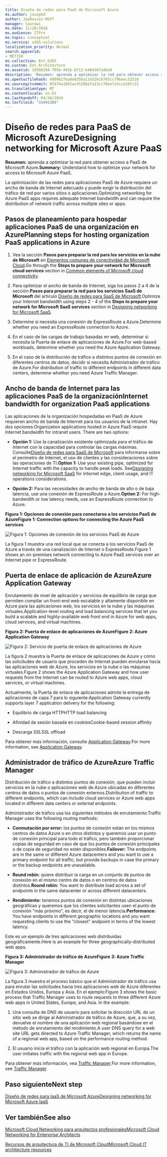 ```yaml
---
title: Diseño de redes para PaaS de Microsoft Azure
ms.author: josephd
author: JoeDavies-MSFT
manager: laurawi
ms.date: 11/28/2018
ms.audience: ITPro
ms.topic: conceptual
ms.service: o365-solutions
localization_priority: Normal
search.appverid:
- MET150
ms.collection: Ent_O365
ms.custom: Ent_Architecture
ms.assetid: 19568184-705b-493b-b713-b484367adba9
description: 'Resumen: aprenda a optimizar la red para obtener acceso a PaaS de Microsoft Azure.'
ms.openlocfilehash: 49096276a0e8356a11e52bc8765cc796eec32510
ms.sourcegitcommit: 85974a1891ac45286efa13cc76eefa3cce28fc22
ms.translationtype: MT
ms.contentlocale: es-ES
ms.lasthandoff: 04/30/2019
ms.locfileid: "33491386"
---
```

# <a name="designing-networking-for-microsoft-azure-paas"></a><span data-ttu-id="cb82b-103">Diseño de redes para PaaS de Microsoft Azure</span><span class="sxs-lookup"><span data-stu-id="cb82b-103">Designing networking for Microsoft Azure PaaS</span></span>

 <span data-ttu-id="cb82b-104">**Resumen:** aprenda a optimizar la red para obtener acceso a PaaS de Microsoft Azure.</span><span class="sxs-lookup"><span data-stu-id="cb82b-104">**Summary:** Understand how to optimize your network for access to Microsoft Azure PaaS.</span></span>
  
<span data-ttu-id="cb82b-105">La optimización de las redes para aplicaciones PaaS de Azure requiere un ancho de banda de Internet adecuado y puede exigir la distribución del tráfico de red por varios sitios o aplicaciones.</span><span class="sxs-lookup"><span data-stu-id="cb82b-105">Optimizing networking for Azure PaaS apps requires adequate Internet bandwidth and can require the distribution of network traffic across multiple sites or apps.</span></span>
  
## <a name="planning-steps-for-hosting-organization-paas-applications-in-azure"></a><span data-ttu-id="cb82b-106">Pasos de planeamiento para hospedar aplicaciones PaaS de una organización en Azure</span><span class="sxs-lookup"><span data-stu-id="cb82b-106">Planning steps for hosting organization PaaS applications in Azure</span></span>

1. <span data-ttu-id="cb82b-107">Vea la sección **Pasos para preparar la red para los servicios en la nube de Microsoft** en [Elementos comunes de conectividad de Microsoft Cloud](common-elements-of-microsoft-cloud-connectivity.md).</span><span class="sxs-lookup"><span data-stu-id="cb82b-107">Go through the **Steps to prepare your network for Microsoft cloud services** section in [Common elements of Microsoft cloud connectivity](common-elements-of-microsoft-cloud-connectivity.md).</span></span>
    
2. <span data-ttu-id="cb82b-108">Para optimizar el ancho de banda de Internet, siga los pasos 2 a 4 de la sección **Pasos para preparar la red para los servicios SaaS de Microsoft** del artículo [Diseño de redes para SaaS de Microsoft](designing-networking-for-microsoft-saas.md).</span><span class="sxs-lookup"><span data-stu-id="cb82b-108">Optimize your Internet bandwidth using steps 2 - 4 of the **Steps to prepare your network for Microsoft SaaS services** section in [Designing networking for Microsoft SaaS](designing-networking-for-microsoft-saas.md).</span></span>
    
3. <span data-ttu-id="cb82b-109">Determine si necesita una conexión de ExpressRoute a Azure.</span><span class="sxs-lookup"><span data-stu-id="cb82b-109">Determine whether you need an ExpressRoute connection to Azure.</span></span>
    
4. <span data-ttu-id="cb82b-110">En el caso de las cargas de trabajo basadas en web, determinar si necesita la Puerta de enlace de aplicaciones de Azure.</span><span class="sxs-lookup"><span data-stu-id="cb82b-110">For web-based workloads, determine whether you need the Azure Application Gateway.</span></span>
    
5. <span data-ttu-id="cb82b-111">En el caso de la distribución de tráfico a distintos puntos de conexión en diferentes centros de datos, decidir si necesita Administrador de tráfico de Azure.</span><span class="sxs-lookup"><span data-stu-id="cb82b-111">For distribution of traffic to different endpoints in different data centers, determine whether you need Azure Traffic Manager.</span></span>
    
## <a name="internet-bandwidth-for-organization-paas-applications"></a><span data-ttu-id="cb82b-112">Ancho de banda de Internet para las aplicaciones PaaS de la organización</span><span class="sxs-lookup"><span data-stu-id="cb82b-112">Internet bandwidth for organization PaaS applications</span></span>

<span data-ttu-id="cb82b-p101">Las aplicaciones de la organización hospedadas en PaaS de Azure requieren ancho de banda de Internet para los usuarios de la intranet. Hay dos opciones:</span><span class="sxs-lookup"><span data-stu-id="cb82b-p101">Organization applications hosted in Azure PaaS require Internet bandwidth for intranet users. There are two options:</span></span>
  
- <span data-ttu-id="cb82b-p102">**Opción 1:** Use la canalización existente optimizada para el tráfico de Internet con la capacidad para controlar las cargas máximas. Consulte[Diseño de redes para SaaS de Microsoft](designing-networking-for-microsoft-saas.md) para informarse sobre el perímetro de Internet, el uso de clientes y las consideraciones sobre las operaciones de TI.</span><span class="sxs-lookup"><span data-stu-id="cb82b-p102">**Option 1:** Use your existing pipe, optimized for Internet traffic with the capacity to handle peak loads. See[Designing networking for Microsoft SaaS](designing-networking-for-microsoft-saas.md) for Internet edge, client usage, and IT operations considerations.</span></span>
    
- <span data-ttu-id="cb82b-117">**Opción 2:** Para las necesidades de ancho de banda de alto o de baja latencia, use una conexión de ExpressRoute a Azure.</span><span class="sxs-lookup"><span data-stu-id="cb82b-117">**Option 2:** For high-bandwidth or low latency needs, use an ExpressRoute connection to Azure.</span></span>
    
<span data-ttu-id="cb82b-118">**Figura 1: Opciones de conexión para conectarse a los servicios PaaS de Azure**</span><span class="sxs-lookup"><span data-stu-id="cb82b-118">**Figure 1: Connection options for connecting the Azure PaaS services**</span></span>

![Figura 1: Opciones de conexión de los servicios PaaS de Azure](media/Network-Poster/PaaS1.png)
  
<span data-ttu-id="cb82b-120">La figura 1 muestra una red local que se conecta a los servicios PaaS de Azure a través de una canalización de Internet o ExpressRoute.</span><span class="sxs-lookup"><span data-stu-id="cb82b-120">Figure 1 shows an on-premises network connecting to Azure PaaS services over an Internet pipe or ExpressRoute.</span></span>
  
## <a name="azure-application-gateway"></a><span data-ttu-id="cb82b-121">Puerta de enlace de aplicación de Azure</span><span class="sxs-lookup"><span data-stu-id="cb82b-121">Azure Application Gateway</span></span>

<span data-ttu-id="cb82b-122">Enrutamiento de nivel de aplicación y servicios de equilibrio de carga que permiten compilar un front-end web escalable y altamente disponible en Azure para las aplicaciones web, los servicios en la nube y las máquinas virtuales.</span><span class="sxs-lookup"><span data-stu-id="cb82b-122">Application-level routing and load balancing services that let you build a scalable and highly-available web front end in Azure for web apps, cloud services, and virtual machines.</span></span> 
  
<span data-ttu-id="cb82b-123">**Figura 2: Puerta de enlace de aplicaciones de Azure**</span><span class="sxs-lookup"><span data-stu-id="cb82b-123">**Figure 2: Azure Application Gateway**</span></span>

![Figura 2: Servicio de puerta de enlace de aplicaciones de Azure](media/Network-Poster/PaaS2.png)
  
<span data-ttu-id="cb82b-125">La figura 2 muestra la Puerta de enlace de aplicaciones de Azure y cómo las solicitudes de usuario que proceden de Internet pueden enrutarse hacia las aplicaciones web de Azure, los servicios en la nube o las máquinas virtuales.</span><span class="sxs-lookup"><span data-stu-id="cb82b-125">Figure 2 shows the Azure Application Gateway and how user requests from the Internet can be routed to Azure web apps, cloud services, or virtual machines.</span></span>
  
<span data-ttu-id="cb82b-126">Actualmente, la Puerta de enlace de aplicaciones admite la entrega de aplicaciones de capa 7 para lo siguiente:</span><span class="sxs-lookup"><span data-stu-id="cb82b-126">Application Gateway currently supports layer 7 application delivery for the following:</span></span>
  
- <span data-ttu-id="cb82b-127">Equilibrio de carga HTTP</span><span class="sxs-lookup"><span data-stu-id="cb82b-127">HTTP load balancing</span></span>
    
- <span data-ttu-id="cb82b-128">Afinidad de sesión basada en cookies</span><span class="sxs-lookup"><span data-stu-id="cb82b-128">Cookie-based session affinity</span></span>
    
- <span data-ttu-id="cb82b-129">Descarga SSL</span><span class="sxs-lookup"><span data-stu-id="cb82b-129">SSL offload</span></span>
    
<span data-ttu-id="cb82b-130">Para obtener más información, consulte [Application Gateway](https://docs.microsoft.com/azure/application-gateway/application-gateway-introduction).</span><span class="sxs-lookup"><span data-stu-id="cb82b-130">For more information, see [Application Gateway](https://docs.microsoft.com/azure/application-gateway/application-gateway-introduction).</span></span>
  
## <a name="azure-traffic-manager"></a><span data-ttu-id="cb82b-131">Administrador de tráfico de Azure</span><span class="sxs-lookup"><span data-stu-id="cb82b-131">Azure Traffic Manager</span></span>

<span data-ttu-id="cb82b-132">Distribución de tráfico a distintos puntos de conexión, que pueden incluir servicios en la nube o aplicaciones web de Azure ubicadas en diferentes centros de datos o puntos de conexión externos.</span><span class="sxs-lookup"><span data-stu-id="cb82b-132">Distribution of traffic to different endpoints, which can include cloud services or Azure web apps located in different data centers or external endpoints.</span></span>
  
<span data-ttu-id="cb82b-133">Administrador de tráfico usa los siguientes métodos de enrutamiento:</span><span class="sxs-lookup"><span data-stu-id="cb82b-133">Traffic Manager uses the following routing methods:</span></span>
  
- <span data-ttu-id="cb82b-134">**Conmutación por error:** los puntos de conexión están en los mismos centros de datos Azure o en otros distintos y queremos usar un punto de conexión principal para todo el tráfico, pero también proporcionar copias de seguridad en caso de que los puntos de conexión principales o de copia de seguridad no estén disponibles.</span><span class="sxs-lookup"><span data-stu-id="cb82b-134">**Failover:** The endpoints are in the same or different Azure datacenters and you want to use a primary endpoint for all traffic, but provide backups in case the primary or the backup endpoints are unavailable.</span></span>
    
- <span data-ttu-id="cb82b-135">**Round robin:** quiere distribuir la carga en un conjunto de puntos de conexión en el mismo centro de datos o en centros de datos distintos.</span><span class="sxs-lookup"><span data-stu-id="cb82b-135">**Round robin:** You want to distribute load across a set of endpoints in the same datacenter or across different datacenters.</span></span>
    
- <span data-ttu-id="cb82b-136">**Rendimiento:** tenemos puntos de conexión en distintas ubicaciones geográficas y queremos que los clientes solicitantes usen el punto de conexión "más próximo", es decir, el de menor latencia.</span><span class="sxs-lookup"><span data-stu-id="cb82b-136">**Performance:** You have endpoints in different geographic locations and you want requesting clients to use the "closest" endpoint in terms of the lowest latency.</span></span>
    
<span data-ttu-id="cb82b-137">Este es un ejemplo de tres aplicaciones web distribuidas geográficamente.</span><span class="sxs-lookup"><span data-stu-id="cb82b-137">Here is an example for three geographically-distributed web apps.</span></span>
  
<span data-ttu-id="cb82b-138">**Figura 3: Administrador de tráfico de Azure**</span><span class="sxs-lookup"><span data-stu-id="cb82b-138">**Figure 3: Azure Traffic Manager**</span></span>

![Figura 3: Administrador de tráfico de Azure](media/Network-Poster/PaaS3.png)
  
<span data-ttu-id="cb82b-p103">La figura 3 muestra el proceso básico que el Administrador de tráfico usa para enrutar las solicitudes hacia tres aplicaciones web de Azure diferentes en Estados Unidos, Europa y Asia. En el ejemplo:</span><span class="sxs-lookup"><span data-stu-id="cb82b-p103">Figure 3 shows the basic process that Traffic Manager uses to route requests to three different Azure web apps in United States, Europe, and Asia. In the example:</span></span>
  
1. <span data-ttu-id="cb82b-142">Una consulta de DNS de usuario para solicitar la dirección URL de un sitio web se dirige al Administrador de tráfico de Azure, que, a su vez, devuelve el nombre de una aplicación web regional basándose en el método de enrutamiento del rendimiento.</span><span class="sxs-lookup"><span data-stu-id="cb82b-142">A user DNS query for a web site URL gets directed to Azure Traffic Manager, which returns the name of a regional web app, based on the performance routing method.</span></span>
    
2. <span data-ttu-id="cb82b-143">El usuario inicia el tráfico con la aplicación web regional en Europa.</span><span class="sxs-lookup"><span data-stu-id="cb82b-143">The user initiates traffic with the regional web app in Europe.</span></span>
    
<span data-ttu-id="cb82b-144">Para obtener más información, vea [Traffic Manager](https://docs.microsoft.com/azure/traffic-manager/traffic-manager-overview).</span><span class="sxs-lookup"><span data-stu-id="cb82b-144">For more information, see [Traffic Manager](https://docs.microsoft.com/azure/traffic-manager/traffic-manager-overview).</span></span>

## <a name="next-step"></a><span data-ttu-id="cb82b-145">Paso siguiente</span><span class="sxs-lookup"><span data-stu-id="cb82b-145">Next step</span></span>

[<span data-ttu-id="cb82b-146">Diseño de redes para IaaS de Microsoft Azure</span><span class="sxs-lookup"><span data-stu-id="cb82b-146">Designing networking for Microsoft Azure IaaS</span></span>](designing-networking-for-microsoft-azure-iaas.md)
 
## <a name="see-also"></a><span data-ttu-id="cb82b-147">Ver también</span><span class="sxs-lookup"><span data-stu-id="cb82b-147">See also</span></span>

[<span data-ttu-id="cb82b-148">Microsoft Cloud Networking para arquitectos profesionales</span><span class="sxs-lookup"><span data-stu-id="cb82b-148">Microsoft Cloud Networking for Enterprise Architects</span></span>](microsoft-cloud-networking-for-enterprise-architects.md)
  
[<span data-ttu-id="cb82b-149">Recursos de arquitectura de TI de Microsoft Cloud</span><span class="sxs-lookup"><span data-stu-id="cb82b-149">Microsoft Cloud IT architecture resources</span></span>](microsoft-cloud-it-architecture-resources.md)

